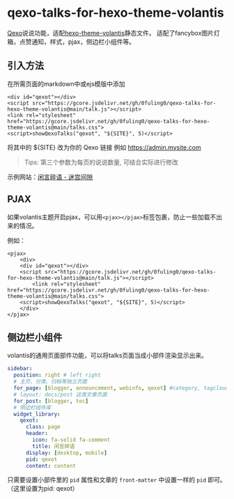 # qexo-talks-for-hexo-theme-volantis

[Qexo](https://github.com/Qexo/Qexo)说说功能，适配[hexo-theme-volantis](https://github.com/volantis-x/hexo-theme-volantis)静态文件。
适配了fancybox图片灯箱，点赞通知，样式，pjax，侧边栏小组件等。

## 引入方法

在所需页面的markdown中或ejs模版中添加

```
<div id="qexot"></div>
<script src="https://gcore.jsdelivr.net/gh/0fuling0/qexo-talks-for-hexo-theme-volantis@main/talk.js"></script>
<link rel="stylesheet" href="https://gcore.jsdelivr.net/gh/0fuling0/qexo-talks-for-hexo-theme-volantis@main/talks.css">
<script>showQexoTalks("qexot", "${SITE}", 5)</script>
```

将其中的 ${SITE} 改为你的 Qexo 链接 例如 https://admin.mysite.com

> Tips: 第三个参数为每页的说说数量, 可结合实际进行修改

示例网站：[闲言碎语 - 迷宫间隙](https://www.fuling.cloudns.org/talks/)

## PJAX

如果volantis主题开启pjax，可以用`<pjax></pjax>`标签包裹，防止一些加载不出来的情况。

例如：

```
<pjax>
    <div>
	<div id="qexot"></div>
	<script src="https://gcore.jsdelivr.net/gh/0fuling0/qexo-talks-for-hexo-theme-volantis@main/talk.js"></script>
        <link rel="stylesheet" href="https://gcore.jsdelivr.net/gh/0fuling0/qexo-talks-for-hexo-theme-volantis@main/talks.css">
	<script>showQexoTalks("qexot", "${SITE}", 5)</script>
    </div>
</pjax>
```

## 侧边栏小组件

volantis的通用页面部件功能，可以将talks页面当成小部件渲染显示出来。

```blog/_config.volantis.yml
sidebar:
  position: right # left right
  # 主页、分类、归档等独立页面
  for_page: [blogger, announcement, webinfo, qexot] #category, tagcloud, blogger,
  # layout: docs/post 这类文章页面
  for_post: [blogger, toc]
  # 侧边栏组件库
  widget_library:
    qexot:
      class: page
      header:
        icon: fa-solid fa-comment
        title: 闲言碎语    
      display: [desktop, mobile]
      pid: qexot
      content: content
```

只需要设置小部件里的 `pid` 属性和文章的 `front-matter` 中设置一样的 `pid` 即可。（这里设置为pid: qexot）
